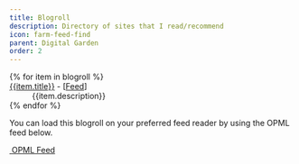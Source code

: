 ```yaml
---
title: Blogroll
description: Directory of sites that I read/recommend
icon: farm-feed-find
parent: Digital Garden
order: 2
---
```


<dl>
{% for item in blogroll %}
  <dt><a href="{{item.url}}">{{item.title}}</a> - [<a href="{{item.feed}}">Feed</a>]</dt>
  <dd>{{item.description}}</dd>
{% endfor %}
</dl>

You can load this blogroll on your preferred feed reader by using the OPML feed below.

<a href="/blogroll.opml" class="button">
<img src="/public/img/buttons/general/80-opml.png" alt="" aria-hidden="true" style="display:inline;image-rendering:pixelated;" eleventy:ignore> OPML Feed
</a>
